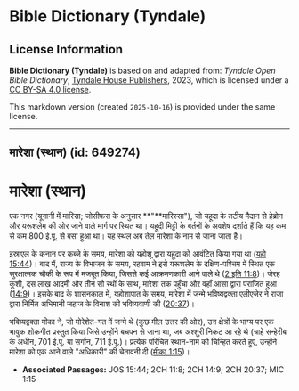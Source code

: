 # Bible Dictionary (Tyndale)

## License Information

**Bible Dictionary (Tyndale)** is based on and adapted from: _Tyndale Open Bible Dictionary_, [Tyndale House Publishers](https://tyndaleopenresources.com/), 2023, which is licensed under a [CC BY-SA 4.0 license](https://creativecommons.org/licenses/by-sa/4.0/legalcode.en).

This markdown version (created `2025-10-16`) is provided under the same license.



--------------------------------

## मारेशा (स्थान) (id: 649274)

मारेशा (स्थान)
==============

एक नगर (यूनानी में मारिसा; जोसीफस के अनुसार **"**मारिस्सा"), जो यहूदा के तटीय मैदान से हेब्रोन और यरूशलेम की ओर जाने वाले मार्ग पर स्थित था। यहूदी मिट्टी के बर्तनों के अवशेष दर्शाते हैं कि यह कम से कम 800 ई.पू. से बसा हुआ था। यह स्थल अब तेल मारेशा के नाम से जाना जाता है।

इस्राएल के कनान पर कब्जे के समय, मारेशा को यहोशू द्वारा यहूदा को आवंटित किया गया था ([यहो 15:44](https://ref.ly/Josh15:44))। बाद में, राज्य के विभाजन के समय, रहबाम ने इसे यरूशलेम के दक्षिण\-पश्चिम में स्थित एक सुरक्षात्मक चौकी के रूप में मजबूत किया, जिससे कई आक्रमणकारी आने वाले थे ([2 इति 11:8](https://ref.ly/2Chr11:8))। जेरह कूशी, दस लाख आदमी और तीन सौ रथों के साथ, मारेशा तक पहुँचा और वहाँ आसा द्वारा पराजित हुआ ([14:9](https://ref.ly/2Chr14:9))। इसके बाद के शासनकाल में, यहोशापात के समय, मारेशा में जन्मे भविष्यद्वक्ता एलीएजेर ने राजा द्वारा निर्मित अभिमानी जहाज के विनाश की भविष्यवाणी की ([20:37](https://ref.ly/2Chr20:37))।

भविष्यद्वक्ता मीका ने, जो मोरेशेत\-गत में जन्मे थे (कुछ मील उत्तर की ओर), उन क्षेत्रों के भाग्य पर एक भावुक शोकगीत प्रस्तुत किया जिसे उन्होंने बचपन से जाना था, जब अश्शुरी निकट आ रहे थे (चाहे सन्हेरीब के अधीन, 701 ई.पू. या सर्गोन, 711 ई.पू.)। प्रत्येक परिचित स्थान\-नाम को चिन्हित करते हुए, उन्होंने मारेशा को एक आने वाले "अधिकारी" की चेतावनी दी ([मीका 1:15](https://ref.ly/Mic1:15))।

* **Associated Passages:** JOS 15:44; 2CH 11:8; 2CH 14:9; 2CH 20:37; MIC 1:15

